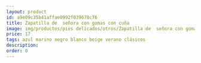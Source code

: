 ```yaml
---
layout: product
id: a9e09c35b41affae0992f039678c76
title: Zapatilla de  señora con gomas con cuña  
image: img/productos/pies delicados/otros/Zapatilla de  señora con gomas con cuña  =17=azul marino negro blanco beige verano clásicos.webp
price: 17
tags: azul marino negro blanco beige verano clásicos
description: 
order: 0
---
```

